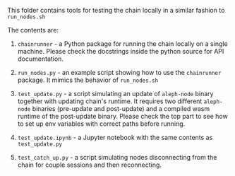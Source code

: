 This folder contains tools for testing the chain locally in a similar fashion to `run_nodes.sh`

The contents are:

1. `chainrunner` - a Python package for running the chain locally on a single machine. Please check the docstrings inside the python source for API documentation.

2. `run_nodes.py` - an example script showing how to use the `chainrunner` package. It mimics the behavior of `run_nodes.sh`

3. `test_update.py` - a script simulating an update of `aleph-node` binary together with updating chain's runtime. It requires two different `aleph-node` binaries (pre-update and post-update) and a compiled wasm runtime of the post-update binary. Please check the top part to see how to set up env variables with correct paths before running.

4. `test_update.ipynb` - a Jupyter notebook with the same contents as `test_update.py`

5. `test_catch_up.py` - a script simulating nodes disconnecting from the chain for couple sessions and then reconnecting.